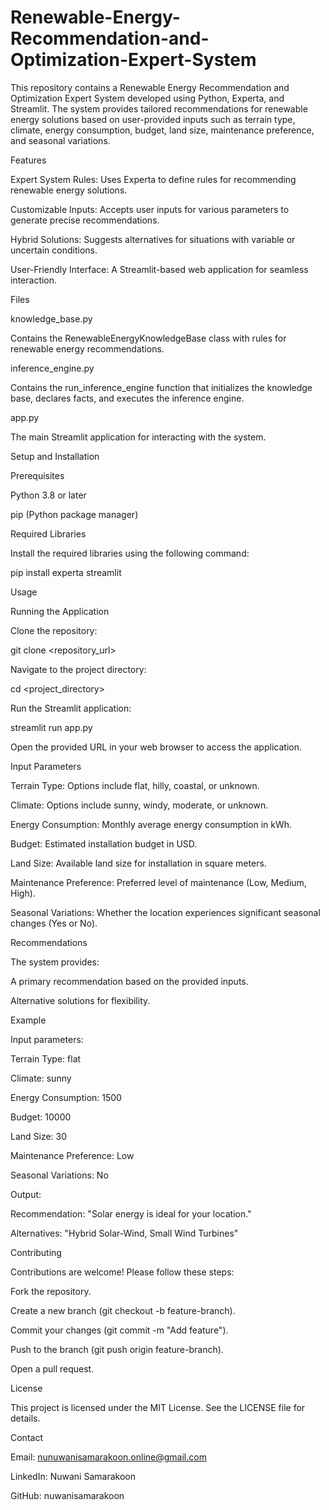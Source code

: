 # Renewable-Energy-Recommendation-and-Optimization-Expert-System

This repository contains a Renewable Energy Recommendation and Optimization Expert System developed using Python, Experta, and Streamlit. The system provides tailored recommendations for renewable energy solutions based on user-provided inputs such as terrain type, climate, energy consumption, budget, land size, maintenance preference, and seasonal variations.

Features

Expert System Rules: Uses Experta to define rules for recommending renewable energy solutions.

Customizable Inputs: Accepts user inputs for various parameters to generate precise recommendations.

Hybrid Solutions: Suggests alternatives for situations with variable or uncertain conditions.

User-Friendly Interface: A Streamlit-based web application for seamless interaction.

Files

knowledge_base.py

Contains the RenewableEnergyKnowledgeBase class with rules for renewable energy recommendations.

inference_engine.py

Contains the run_inference_engine function that initializes the knowledge base, declares facts, and executes the inference engine.

app.py

The main Streamlit application for interacting with the system.

Setup and Installation

Prerequisites

Python 3.8 or later

pip (Python package manager)

Required Libraries

Install the required libraries using the following command:

pip install experta streamlit

Usage

Running the Application

Clone the repository:

git clone <repository_url>

Navigate to the project directory:

cd <project_directory>

Run the Streamlit application:

streamlit run app.py

Open the provided URL in your web browser to access the application.

Input Parameters

Terrain Type: Options include flat, hilly, coastal, or unknown.

Climate: Options include sunny, windy, moderate, or unknown.

Energy Consumption: Monthly average energy consumption in kWh.

Budget: Estimated installation budget in USD.

Land Size: Available land size for installation in square meters.

Maintenance Preference: Preferred level of maintenance (Low, Medium, High).

Seasonal Variations: Whether the location experiences significant seasonal changes (Yes or No).

Recommendations

The system provides:

A primary recommendation based on the provided inputs.

Alternative solutions for flexibility.

Example

Input parameters:

Terrain Type: flat

Climate: sunny

Energy Consumption: 1500

Budget: 10000

Land Size: 30

Maintenance Preference: Low

Seasonal Variations: No

Output:

Recommendation: "Solar energy is ideal for your location."

Alternatives: "Hybrid Solar-Wind, Small Wind Turbines"

Contributing

Contributions are welcome! Please follow these steps:

Fork the repository.

Create a new branch (git checkout -b feature-branch).

Commit your changes (git commit -m "Add feature").

Push to the branch (git push origin feature-branch).

Open a pull request.

License

This project is licensed under the MIT License. See the LICENSE file for details.

Contact

Email: nunuwanisamarakoon.online@gmail.com

LinkedIn: Nuwani Samarakoon

GitHub: nuwanisamarakoon
